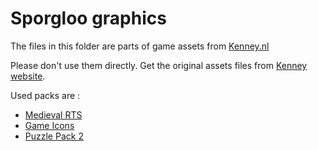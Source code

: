 # Sporgloo graphics

The files in this folder are parts of game assets from [Kenney.nl](https://kenney.nl)

Please don't use them directly. Get the original assets files from [Kenney website](https://kenney.nl).

Used packs are :
* [Medieval RTS](https://kenney.nl/assets/medieval-rts)
* [Game Icons](https://kenney.nl/assets/game-icons)
* [Puzzle Pack 2](https://kenney.nl/assets/puzzle-pack-2)
